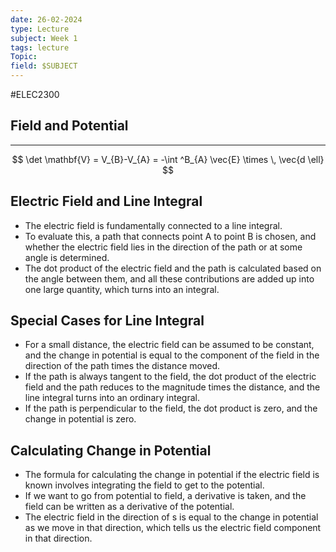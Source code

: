 ```yaml
---
date: 26-02-2024
type: Lecture
subject: Week 1
tags: lecture
Topic:
field: $SUBJECT
---
```

#ELEC2300

## Field and Potential
---
$$
\det \mathbf{V} = V_{B}-V_{A} = -\int ^B_{A} \vec{E} \times  \, \vec{d \ell} 
$$
## Electric Field and Line Integral
- The electric field is fundamentally connected to a line integral.
- To evaluate this, a path that connects point A to point B is chosen, and whether the electric field lies in the direction of the path or at some angle is determined.
- The dot product of the electric field and the path is calculated based on the angle between them, and all these contributions are added up into one large quantity, which turns into an integral.

## Special Cases for Line Integral
- For a small distance, the electric field can be assumed to be constant, and the change in potential is equal to the component of the field in the direction of the path times the distance moved.
- If the path is always tangent to the field, the dot product of the electric field and the path reduces to the magnitude times the distance, and the line integral turns into an ordinary integral.
- If the path is perpendicular to the field, the dot product is zero, and the change in potential is zero.

## Calculating Change in Potential
- The formula for calculating the change in potential if the electric field is known involves integrating the field to get to the potential.
- If we want to go from potential to field, a derivative is taken, and the field can be written as a derivative of the potential.
- The electric field in the direction of s is equal to the change in potential as we move in that direction, which tells us the electric field component in that direction.
